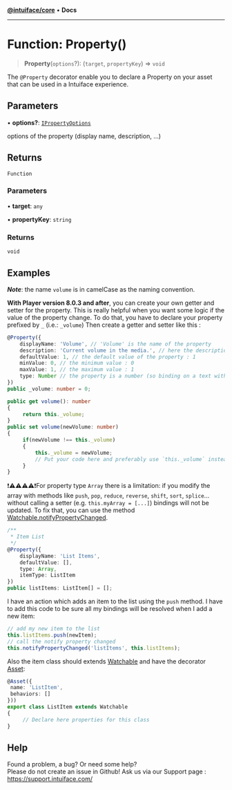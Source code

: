 [**@intuiface/core**](../README.md) • **Docs**

***

# Function: Property()

> **Property**(`options`?): (`target`, `propertyKey`) => `void`

The `@Property` decorator enable you to declare a Property on your asset that can be used in a Intuiface experience.

## Parameters

• **options?**: [`IPropertyOptions`](../interfaces/IPropertyOptions.md)

options of the property (display name, description, ...)

## Returns

`Function`

### Parameters

• **target**: `any`

• **propertyKey**: `string`

### Returns

`void`

## Examples

_**Note**_: the name `volume` is in camelCase as the naming convention.

**With Player version 8.0.3 and after**, you can create your own getter and setter for the property. This is really helpful when you want some logic if the value of the property change.
To do that, you have to declare your property prefixed by `_` (i.e.: `_volume`)
Then create a getter and setter like this :

```ts
@Property({
    displayName: 'Volume', // 'Volume' is the name of the property
    description: 'Current volume in the media.', // here the description of the property
    defaultValue: 1, // the default value of the property : 1
    minValue: 0, // the minimum value : 0
    maxValue: 1, // the maximum value : 1
    type: Number // the property is a number (so binding on a text with '0.5' value will be converted in a number value 0.5)
})
public _volume: number = 0;

public get volume(): number
{
     return this._volume;
} 
public set volume(newVolume: number)
{
     if(newVolume !== this._volume)
     {
         this._volume = newVolume;
         // Put your code here and preferably use `this._volume` instead of `newVolume` as internal Player logic will have apply type conversion and custom range value on it.
     }
}
```

❗⚠️⚠️⚠️⚠️❗For property type `Array` there is a limitation: if you modify the array with methods like `push`, `pop`, `reduce`, `reverse`, `shift`, `sort`, `splice`... without calling a setter (e.g. `this.myArray = [...]`) bindings will not be updated. To fix that, you can use the method [Watchable.notifyPropertyChanged](../classes/Watchable.md#notifypropertychanged).

```ts
/**
 * Item List
 */
@Property({
    displayName: 'List Items',
    defaultValue: [],
    type: Array,
    itemType: ListItem
})
public listItems: ListItem[] = [];
```
I have an action which adds an item to the list using the `push` method. I have to add this code to be sure all my bindings will be resolved when I add a new item:
```ts
// add my new item to the list
this.listItems.push(newItem);
// call the notify property changed
this.notifyPropertyChanged('listItems', this.listItems);
```
Also the item class should extends [Watchable](../classes/Watchable.md) and have the decorator [Asset](Asset.md):
```ts
@Asset({
 name: 'ListItem',
 behaviors: []
}))
export class ListItem extends Watchable
{
     // Declare here properties for this class 
}
```


## Help
Found a problem, a bug? Or need some help?  
Please do not create an issue in Github! Ask us via our Support page : https://support.intuiface.com/